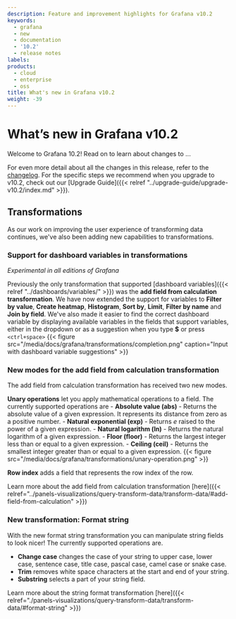 ```yaml
---
description: Feature and improvement highlights for Grafana v10.2
keywords:
  - grafana
  - new
  - documentation
  - '10.2'
  - release notes
labels:
products:
  - cloud
  - enterprise
  - oss
title: What's new in Grafana v10.2
weight: -39
---
```


# What’s new in Grafana v10.2

Welcome to Grafana 10.2! Read on to learn about changes to ...

For even more detail about all the changes in this release, refer to the [changelog](https://github.com/grafana/grafana/blob/master/CHANGELOG.md). For the specific steps we recommend when you upgrade to v10.2, check out our [Upgrade Guide]({{< relref "../upgrade-guide/upgrade-v10.2/index.md" >}}).

<!-- Template below

> Add on-prem only features here. Features documented in the Cloud What's new will be copied from those release notes.

## Feature
<!-- Name of contributor -->
<!-- _[Generally available | Available in private/public preview | Experimental] in Grafana [Open Source, Enterprise]_
Description. Include an overview of the feature and problem it solves, and where to learn more (like a link to the docs).
{{% admonition type="note" %}}
You must use relative references when linking to docs within the Grafana repo. Please do not use absolute URLs. For more information about relrefs, refer to [Links and references](/docs/writers-toolkit/writing-guide/references/).
{{% /admonition %}}
-->
<!-- Add an image, GIF or video  as below

{{< figure src="/media/docs/grafana/dashboards/WidgetVizSplit.png" max-width="750px" caption="DESCRIPTIVE CAPTION" >}}

Learn how to upload images here: https://grafana.com/docs/writers-toolkit/write/image-guidelines/#where-to-store-media-assets
-->

## Transformations

As our work on improving the user experience of transforming data continues, we've also been adding new capabilities to transformations.

### Support for dashboard variables in transformations

<!-- Oscar Kilhed, Victor Marin -->

_Experimental in all editions of Grafana_

Previously the only transformation that supported [dashboard variables]({{< relref "../dashboards/variables/" >}}) was the **add field from calculation transformation**. We have now extended the support for variables to **Filter by value**, **Create heatmap**, **Histogram**, **Sort by**, **Limit**, **Filter by name** and **Join by field**. We've also made it easier to find the correct dashboard variable by displaying available variables in the fields that support variables, either in the dropdown or as a suggestion when you type **$** or press `<ctrl+space>` {{< figure src="/media/docs/grafana/transformations/completion.png" caption="Input with dashboard variable suggestions" >}}

### New modes for the add field from calculation transformation

<!-- Victor Marin -->

The add field from calculation transformation has received two new modes.

**Unary operations** let you apply mathematical operations to a field. The currently supported operations are - **Absolute value (abs)** - Returns the absolute value of a given expression. It represents its distance from zero as a positive number. - **Natural exponential (exp)** - Returns _e_ raised to the power of a given expression. - **Natural logarithm (ln)** - Returns the natural logarithm of a given expression. - **Floor (floor)** - Returns the largest integer less than or equal to a given expression. - **Ceiling (ceil)** - Returns the smallest integer greater than or equal to a given expression.
{{< figure src="/media/docs/grafana/transformations/unary-operation.png" >}}

**Row index** adds a field that represents the row index of the row.

Learn more about the add field from calculation transformation [here]({{< relref="../panels-visualizations/query-transform-data/transform-data/#add-field-from-calculation" >}})

### New transformation: Format string

<!-- Solomon Dubock, BI Squad -->

With the new format string transformation you can manipulate string fields to look nicer! The currently supported operations are.

- **Change case** changes the case of your string to upper case, lower case, sentence case, title case, pascal case, camel case or snake case.
- **Trim** removes white space characters at the start and end of your string.
- **Substring** selects a part of your string field.

Learn more about the string format transformation [here]({{< relref="./panels-visualizations/query-transform-data/transform-data/#format-string" >}})

